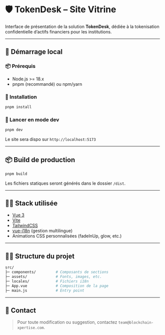 # 🛡️ TokenDesk – Site Vitrine

Interface de présentation de la solution **TokenDesk**, dédiée à la tokenisation confidentielle d’actifs financiers pour les institutions.

---

## 🚀 Démarrage local

### 📦 Prérequis

- Node.js >= 18.x
- pnpm (recommandé) ou npm/yarn

### 🔧 Installation

```bash
pnpm install
```

### 🧪 Lancer en mode dev

```bash
pnpm dev
```

Le site sera dispo sur `http://localhost:5173`

---

## 📦 Build de production

```bash
pnpm build
```

Les fichiers statiques seront générés dans le dossier `/dist`.

---

## 🧙‍♂️ Stack utilisée

- [Vue 3](https://vuejs.org/)
- [Vite](https://vitejs.dev/)
- [TailwindCSS](https://tailwindcss.com/)
- [vue-i18n](https://vue-i18n.intlify.dev/) (gestion multilingue)
- Animations CSS personnalisées (fadeInUp, glow, etc.)

---

## 🧑‍💻 Structure du projet

```bash
src/
├─ components/         # Composants de sections
├─ assets/             # Fonts, images, etc.
├─ locales/            # Fichiers i18n
├─ App.vue             # Composition de la page
├─ main.js             # Entry point
```

---

## 📩 Contact

> Pour toute modification ou suggestion, contactez `team@blockchain-xpertise.com`.
